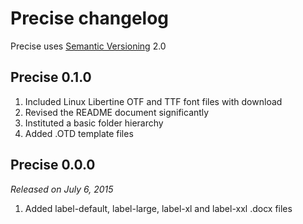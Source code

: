 # Precise changelog
Precise uses [Semantic Versioning](http://semver.org/) 2.0
## Precise 0.1.0

1. Included Linux Libertine OTF and TTF font files with download
2. Revised the README document significantly
3. Instituted a basic folder hierarchy
4. Added .OTD template files

## Precise 0.0.0
*Released on July 6, 2015*

1. Added label-default, label-large, label-xl and label-xxl .docx files
